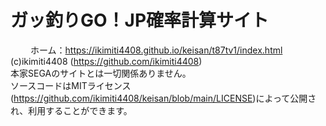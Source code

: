 # ガッ釣りGO！JP確率計算サイト
　　
ホーム：https://ikimiti4408.github.io/keisan/t87tv1/index.html
　　
(c)ikimiti4408 (https://github.com/ikimiti4408)  
本家SEGAのサイトとは一切関係ありません。  
ソースコードはMITライセンス(https://github.com/ikimiti4408/keisan/blob/main/LICENSE)によって公開され、利用することができます。  
